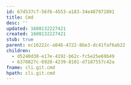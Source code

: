 ```yaml
---
id: 67d537c7-56f6-4553-a183-34e487972891
title: Cmd
desc: ''
updated: 1608132227421
created: 1608132227421
stub: true
parent: ec16222c-a846-4722-8be3-dc41faf6ab22
children:
  - d5240d38-e17e-4192-b62c-fc5e25e69b49
  - 6378827c-6928-4239-8101-d7187557c42a
fname: cli.git.cmd
hpath: cli.git.cmd
---
```



